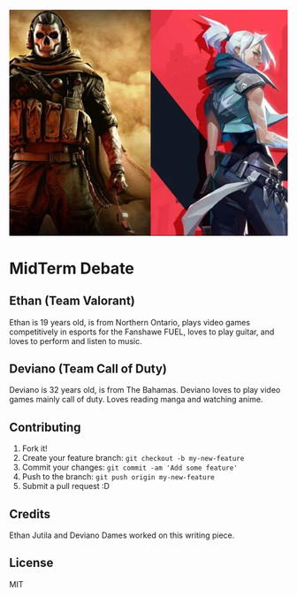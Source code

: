 ![alt](img/codvsval.jpg.webp "logo Title Text 1")

# MidTerm Debate

## Ethan (Team Valorant)

Ethan is 19 years old, is from Northern Ontario, plays video games competitively in esports for the Fanshawe FUEL, loves to play guitar, and loves to perform and listen to music.

## Deviano (Team Call of Duty)

Deviano is 32 years old, is from The Bahamas. Deviano loves to play video games mainly call of duty. Loves reading manga and watching anime.


## Contributing

1. Fork it!
2. Create your feature branch: `git checkout -b my-new-feature`
3. Commit your changes: `git commit -am 'Add some feature'`
4. Push to the branch: `git push origin my-new-feature`
5. Submit a pull request :D

## Credits

Ethan Jutila and Deviano Dames worked on this writing piece.

## License

MIT